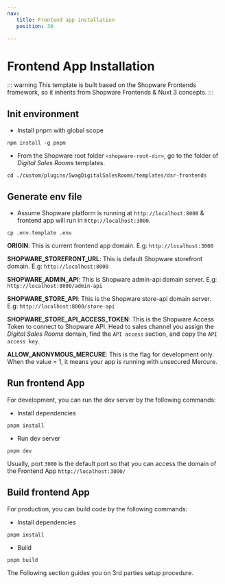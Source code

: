 ```yaml
---
nav:
   title: Frontend app installation
   position: 30

---
```


# Frontend App Installation

::: warning
This template is built based on the Shopware Frontends framework, so it inherits from Shopware Frontends & Nuxt 3 concepts.
:::

## Init environment

* Install pnpm with global scope

```shell
npm install -g pnpm
```

* From the Shopware root folder `<shopware-root-dir>`, go to the folder of *Digital Sales Rooms* templates.

```shell
cd ./custom/plugins/SwagDigitalSalesRooms/templates/dsr-frontends
```

## Generate env file

* Assume Shopware platform is running at `http://localhost:8000` & frontend app will run in `http://localhost:3000`.

```shell
cp .env.template .env
```

**ORIGIN**: This is current frontend app domain. E.g: `http://localhost:3000`

**SHOPWARE_STOREFRONT_URL**: This is default Shopware storefront domain. E.g: `http://localhost:8000`

**SHOPWARE_ADMIN_API**: This is Shopware admin-api domain server. E.g: `http://localhost:8000/admin-api`

**SHOPWARE_STORE_API**: This is the Shopware store-api domain server. E.g: `http://localhost:8000/store-api`

**SHOPWARE_STORE_API_ACCESS_TOKEN**: This is the Shopware Access Token to connect to Shopware API. Head to sales channel you assign the *Digital Sales Rooms* domain, find the `API access` section, and copy the `API access key`.

**ALLOW_ANONYMOUS_MERCURE**: This is the flag for development only. When the value = 1, it means your app is running with unsecured Mercure.

## Run frontend App

For development, you can run the dev server by the following commands:

* Install dependencies

```shell
pnpm install
```

* Run dev server

```shell
pnpm dev
```

Usually, port `3000` is the default port so that you can access the domain of the Frontend App `http://localhost:3000/`

## Build frontend App

For production, you can build code by the following commands:

* Install dependencies

```shell
pnpm install
```

* Build

```shell
pnpm build
```

The Following section guides you on 3rd parties setup procedure.
